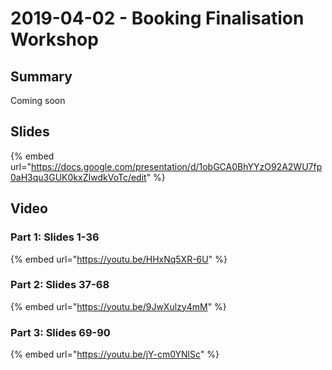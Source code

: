 # 2019-04-02 - Booking Finalisation Workshop

## Summary

Coming soon

## Slides

{% embed url="https://docs.google.com/presentation/d/1obGCA0BhYYzO92A2WU7fp0aH3qu3GUK0kxZIwdkVoTc/edit" %}

## Video

### Part 1: Slides 1-36

{% embed url="https://youtu.be/HHxNq5XR-6U" %}

### Part 2: Slides 37-68

{% embed url="https://youtu.be/9JwXulzy4mM" %}

### Part 3: Slides 69-90

{% embed url="https://youtu.be/jY-cm0YNlSc" %}



